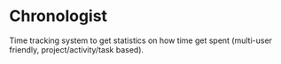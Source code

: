 Chronologist
============

Time tracking system to get statistics on how time get spent (multi-user friendly, project/activity/task based).
